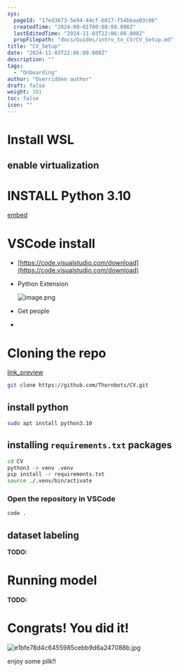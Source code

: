 ```yaml
---
sys:
  pageId: "17ed3673-5e94-44cf-b817-f54bbaa03c06"
  createdTime: "2024-09-01T00:08:00.000Z"
  lastEditedTime: "2024-11-03T22:06:00.000Z"
  propFilepath: "docs/Guides/intro_to_CV/CV_Setup.md"
title: "CV_Setup"
date: "2024-11-03T22:06:00.000Z"
description: ""
tags:
  - "Onboarding"
author: "Overridden author"
draft: false
weight: 161
toc: false
icon: ""
---
```


# Install WSL

## enable virtualization

# INSTALL Python 3.10

[embed](https://www.rose-hulman.edu/class/csse/csse132/2425a/labs/prelab1-wsl2.html)

# VSCode install

- [https://code.visualstudio.com/download](https://code.visualstudio.com/download)
- Python Extension

	![image.png](https://prod-files-secure.s3.us-west-2.amazonaws.com/d518164a-d88e-44d1-a4ee-3adb3bd8bce0/d82b6650-a5e4-4d3c-b8c9-93d817dae00e/image.png?X-Amz-Algorithm=AWS4-HMAC-SHA256&X-Amz-Content-Sha256=UNSIGNED-PAYLOAD&X-Amz-Credential=ASIAZI2LB466YRIHN7QD%2F20250206%2Fus-west-2%2Fs3%2Faws4_request&X-Amz-Date=20250206T210659Z&X-Amz-Expires=3600&X-Amz-Security-Token=IQoJb3JpZ2luX2VjEE0aCXVzLXdlc3QtMiJHMEUCIFWjxCdo1hHaYLVtB62FYZ9XhRahF0CZIeZvSLV5ups9AiEAxQrdGw4K78k1JHIrOQIJr1sBL%2B0EX8NGX%2FxDprvJuJsq%2FwMIZhAAGgw2Mzc0MjMxODM4MDUiDKTx9Kqb6CJCXbG03ircA9Z0GwUkY%2BxlXDAKJAc%2BS84Qf3iuab9orR4XT1Dnji05m2sNIwwRmM7unx%2FFWFie%2FblqK5NmJQ1DNUZz1SuoUZkoysPdSxwiCGSphJywUP9N0TRn4QYvegOV2Fqj2ixHQwV0H9htGENlJJbTDCLQR9v7wUMrK5QO8%2BhQv%2BFlTnYduo%2FFbNpwzdCHGW4nZ%2B4oLESaJwBfV8dYZf3CG1hzNC%2BO1g4BIyVqpqw5ePdCID4zKG%2FFiJJAyNDxjm3ufQmf4cZLyiAd1%2BARsAp1bMsY1VmCcurX7OcYpPNUlv8qjCDahTtncTQHL0K8iNg1q5Vaq%2Fo8wZc9ppqtQLjEdETQaaHN5y%2BDTeaWFGNICKx5KJddckOsxQLLYneD4hu6oPkbsTDDFiOoFjM4BzWDLyX1MYq8hHclNQtQcTiPJeCgqWM0f%2FUkCrFX9zpCiBnZQjH1nKtiyOu9t9naVTPBzMSJ8jTEMbpimbHgJkKOAv3Ja8AlZQPba9o8Wq9T3veWoHnV3ZhOIgsywkZE15pqqvs8IWn%2Bb%2BQCGS8c%2BSwxqsq1DhNVM2CU8QcxjQx6aMc6QO8q16PnYsV%2Bu9E0SFCh2MYrxR6T%2BRtRymOSRz6Gc%2Brx8%2BHRvXMRH%2Fzd%2B2lVWIhnMKy5lL0GOqUB6Iw6Dosqz%2BVcjH%2FmCF0A3CIs%2Fn61AaxobIx9qSEPgAYpkWfseVZMxzQjKuyqeT0HqYCOCqR3mPjoORqnmZaS2ClAEle7nB0t50REnZTCxfCw7bAD7RDyZJIKboclg7prYngQzPLp4zNeT66vhVBrrQBi2nR%2B0CXecL27kQNnee3BfC2oy2GAAEx6m10Mg0nnigJE7MmslTYZU2ieI004QaxpVlmn&X-Amz-Signature=4e757184a67d3717389221acb4b5cd7ea37ef8dc7ae00d2539e96c09257e0a7e&X-Amz-SignedHeaders=host&x-id=GetObject)
- Get people
- 

# Cloning the repo

[link_preview](https://github.com/Thornbots/CV/)

```bash
git clone https://github.com/Thornbots/CV.git
```

## install python

```bash
sudo apt install python3.10
```

## installing `requirements.txt` packages

```bash
cd CV
python3 -m venv .venv
pip install -r requirements.txt
source ./.venv/bin/activate
```

### Open the repository in VSCode

```bash
code .
```

## dataset labeling  

**TODO:**

# Running model

**TODO:**

# Congrats! You did it!

![e1bfe78d4c6455985cebb9d6a247088b.jpg](https://prod-files-secure.s3.us-west-2.amazonaws.com/d518164a-d88e-44d1-a4ee-3adb3bd8bce0/7d1ce04e-65d6-40c8-814d-754280e9515a/e1bfe78d4c6455985cebb9d6a247088b.jpg?X-Amz-Algorithm=AWS4-HMAC-SHA256&X-Amz-Content-Sha256=UNSIGNED-PAYLOAD&X-Amz-Credential=ASIAZI2LB466QKUJO25L%2F20250206%2Fus-west-2%2Fs3%2Faws4_request&X-Amz-Date=20250206T210659Z&X-Amz-Expires=3600&X-Amz-Security-Token=IQoJb3JpZ2luX2VjEE0aCXVzLXdlc3QtMiJHMEUCIGDET6CJtkmAbmWvPPkp89uSyQT20NYUuVKMhzeSzBeOAiEAvGIa9Hu5%2FCPXulHJC6FrCr3j47ATe0a9AEUhIi3uBLQq%2FwMIZhAAGgw2Mzc0MjMxODM4MDUiDFhXAmLn80kRKrHaOircA08bLn1%2FUbV%2BbenXh45KEiOcjh%2Bnc70R3lGa4agM2L1W2P516B%2BSGIt3I1ll6XD3G9bjRv6eNiD5i3JVNNo4nsbGJvpX2RSvaS1Jzz0FVKLgouFdH3mmKADj3qs%2BixP18G44BJ%2FsErgjJ5ARa6qYEpNmZ%2F97I3QFW02z%2BKHWdy3sJm32bSPSzuwioYpk2P2VPcS%2BF6CkUpCZzj%2BW9ejoextz5gVxMLr%2Bpbe7aBpaRIlmzhTcdwA%2Fq5JRq6jx%2BVXbLVFflrjtmeUcnmF5bZF%2FwJjs2%2BNiTx%2BfjxhMx21dzPvZT7TbFxuAWN7iOV7yH3SsR%2BhgMWI9jusJjP7QFddJvBpidD3sbmZ7WbfjGZk95ne0dWOGeN8VQ3gEIscuWPYm4vYHlND6EPcg1YKEeavUs8eGauHe2XCIhWXinLvl2%2B8SuanQmS5Kbth7HuMeGoHglyxMFkCwq74w8OhCdYTwbJid8dWVT3C873YvUvpSyYiYEAOkDbmDc%2BOOoSERn3496N5odqnFCvMkpulmMdRDuB9hneNrPUt2TwL1VowoTRlpWMkwMse5Md%2F3gD2IDWgm%2BIfyK4ybW6c%2FHqDR0BGyZNSneK%2FzAZWnaB%2BTr091ASN9oc8PKFiQBijY1Z2CMMO5lL0GOqUBBZcJdShUPYiIIajFGvV7nzMi5TVQhVxiG3wPBDqr2rNLAFYCf%2B%2BGB2Q2UUjuAu%2BTL%2BqJ6NwRhYL4S72fllknXDFkMrAmY72Eq7XKIm48YF4sUWuDfu26eT3EVUZrlXr8uxAjywyHqFikq8Dk%2F3oewjO1VbZJwS8JytRgAdOCqdVflYaO9PLBVckKrsDE%2BuI5nkT07lHkx3jlXcaSceCzs8ZM4E%2B2&X-Amz-Signature=44b7f3aaa2854668c55d4e696416d6d6d0c60993fab4b15d5c16c2ef58747fcc&X-Amz-SignedHeaders=host&x-id=GetObject)

enjoy some pilk!!
